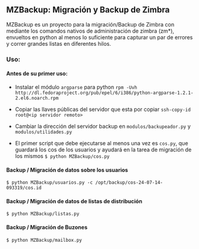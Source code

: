 ## MZBackup: Migración y Backup de Zimbra 

MZBackup es un proyecto para la migración/Backup de Zimbra con mediante los comandos nativos de administración de zimbra (zm*), envueltos en python al menos lo suficiente para capturar un par de errores y correr grandes listas en diferentes hilos.

### Uso:
#### Antes de su primer uso:
* Instalar el módulo `argparse` para python `rpm -Uvh http://dl.fedoraproject.org/pub/epel/6/i386/python-argparse-1.2.1-2.el6.noarch.rpm`

* Copiar las llaves públicas del servidor que esta por copiar `ssh-copy-id root@<ip servidor remoto>`

* Cambiar la dirección del servidor backup en `modulos/backupeador.py` y `modulos/utilidades.py`

* El primer script que debe ejecutarse al menos una vez es `cos.py`, que guardará los cos de los usuarios y ayudará en la tarea de migración de los mismos `$ python MZBackup/cos.py`

#### Backup / Migración de datos sobre los usuarios
    $ python MZBackup/usuarios.py -c /opt/backup/cos-24-07-14-093319/cos.id

#### Backup / Migración de datos de listas de distribución
    $ python MZBackup/listas.py 

#### Backup / Migración de Buzones
    $ python MZBackup/mailbox.py

